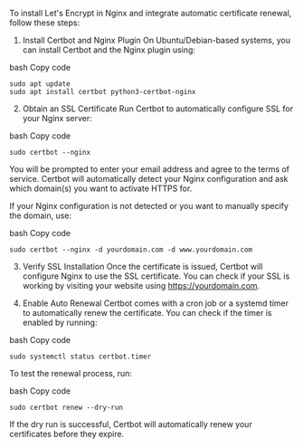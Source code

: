 To install Let's Encrypt in Nginx and integrate automatic certificate renewal, follow these steps:

1. Install Certbot and Nginx Plugin
   On Ubuntu/Debian-based systems, you can install Certbot and the Nginx plugin using:

bash
Copy code
```
sudo apt update
sudo apt install certbot python3-certbot-nginx
```
2. Obtain an SSL Certificate
   Run Certbot to automatically configure SSL for your Nginx server:

bash
Copy code
```
sudo certbot --nginx
```
You will be prompted to enter your email address and agree to the terms of service. Certbot will automatically detect your Nginx configuration and ask which domain(s) you want to activate HTTPS for.

If your Nginx configuration is not detected or you want to manually specify the domain, use:

bash
Copy code
```
sudo certbot --nginx -d yourdomain.com -d www.yourdomain.com
```
3. Verify SSL Installation
   Once the certificate is issued, Certbot will configure Nginx to use the SSL certificate. You can check if your SSL is working by visiting your website using https://yourdomain.com.

4. Enable Auto Renewal
   Certbot comes with a cron job or a systemd timer to automatically renew the certificate. You can check if the timer is enabled by running:

bash
Copy code
```
sudo systemctl status certbot.timer
```
To test the renewal process, run:

bash
Copy code
```
sudo certbot renew --dry-run
```
If the dry run is successful, Certbot will automatically renew your certificates before they expire.
